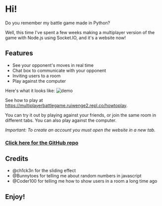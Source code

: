 # Hi!

Do you remember my battle game made in Python?

Well, this time I've spent a few weeks making a multiplayer version of the game with Node.js using Socket.IO, and it's a website now!

## Features
 - See your opponent's moves in real time
 - Chat box to communicate with your opponent
 - Inviting users to a room
 - Play against the computer


Here's what it looks like:
![demo](https://multiplayerbattlegame.ruiwenge2.repl.co/img/demo.png)

See how to play at https://multiplayerbattlegame.ruiwenge2.repl.co/howtoplay.

You can try it out by playing against your friends, or join the same room in different tabs. You can also play against the computer.

*Important: To create an account you must open the website in a new tab.*

### [Click here for the GitHub repo](https://github.com/ruiwenge2/MultiplayerBattleGame)

## Credits
 - @ch1ck3n for the sliding effect
 - @Bunnytoes for telling me about random numbers in javascript
 - @Coder100 for telling me how to show users in a room a long time ago


 ## Enjoy!